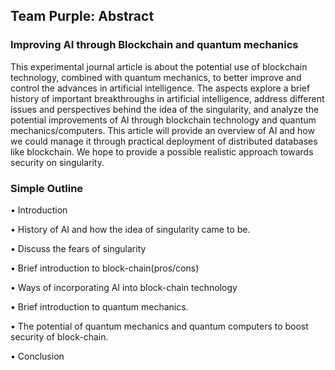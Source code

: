 ## Team Purple: Abstract

### Improving AI through Blockchain and quantum mechanics

This experimental journal article is about the potential use of blockchain technology, combined with quantum mechanics, to better improve and control the advances in artificial intelligence. The aspects explore a brief history of important breakthroughs in artificial intelligence, address different issues and perspectives behind the idea of the singularity, and analyze the potential improvements of AI through blockchain technology and quantum mechanics/computers. This article will provide an overview of AI and how we could manage it through practical deployment of distributed databases like blockchain. We hope to provide a possible realistic approach towards security on singularity. 


### Simple Outline

•	Introduction

•	History of AI and how the idea of singularity came to be. 

•	Discuss the fears of singularity

•	Brief introduction to block-chain(pros/cons)

•	Ways of incorporating AI into block-chain technology

•	Brief introduction to quantum mechanics.

•	The potential of quantum mechanics and quantum computers to boost security of block-chain. 

•	Conclusion 
